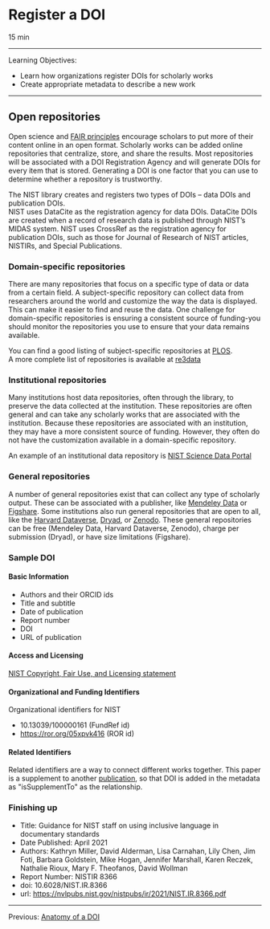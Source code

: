 # Register a DOI

15 min

---

Learning Objectives:

* Learn how organizations register DOIs for scholarly works 
* Create appropriate metadata to describe a new work

---

## Open repositories

Open science and [FAIR principles](https://www.force11.org/group/fairgroup/fairprinciples)
encourage scholars to put more of their content online in an open format.
Scholarly works can be added online repositories that centralize, store, and
share the results.  Most repositories will be associated with a DOI
Registration Agency and will generate DOIs for every item that is stored.
Generating a DOI is one factor that you can use to determine whether a
repository is trustworthy. 

The NIST library creates and registers two types of DOIs – data DOIs and publication DOIs.   
NIST uses DataCite as the registration agency for data DOIs. DataCite DOIs are created when a record of research data is published through NIST’s MIDAS system.  NIST uses CrossRef as the registration agency for publication DOIs, such as those for Journal of Research of NIST articles, NISTIRs, and Special Publications. 

### Domain-specific repositories

There are many repositories that focus on a specific type of data or data from
a certain field.   A subject-specific repository can collect data from
researchers around the world and customize the way the data is displayed.  This
can make it easier to find and reuse the data.  One challenge for
domain-specific repositories is ensuring a consistent source of funding-you
should monitor the repositories you use to ensure that your data remains
available.  

You can find a good listing of subject-specific repositories at
[PLOS](http://journals.plos.org/plosone/s/data-availability#loc-recommended-repositories).  
A more complete list of repositories is available at [re3data](http://www.re3data.org)

### Institutional repositories

Many institutions host data repositories, often through the library, to preserve the data collected at the
institution.  These repositories are often general and can take any scholarly
works that are associated with the institution.  Because these repositories are
associated with an institution, they may have a more consistent source of
funding.  However, they often do not have the customization available in a
domain-specific repository.

An example of an institutional data repository is
[NIST Science Data Portal](https://data.nist.gov)

### General repositories

A number of general repositories exist that can collect any type of scholarly
output.  These can be associated with a publisher, like 
[Mendeley Data](https://data.mendeley.com/) or
[Figshare](https://figshare.com/).  Some institutions also run general
repositories that are open to all, like the 
[Harvard Dataverse](https://dataverse.harvard.edu/), 
[Dryad](http://datadryad.org/), or
[Zenodo](https://www.zenodo.org/). These general repositories can be free 
(Mendeley Data, Harvard Dataverse, Zenodo), charge per submission (Dryad),
or have size limitations (Figshare). 


### Sample DOI 


#### Basic Information

- Authors and their ORCID ids
- Title and subtitle
- Date of publication
- Report number
- DOI
- URL of publication


#### Access and Licensing

[NIST Copyright, Fair Use, and Licensing statement](https://www.nist.gov/open/copyright-fair-use-and-licensing-statements-srd-data-software-and-technical-series-publications)

#### Organizational and Funding Identifiers

Organizational identifiers for NIST

- 10.13039/100000161 (FundRef id)
- https://ror.org/05xpvk416 (ROR id)

#### Related Identifiers

Related identifiers are a way to connect different works together.  This paper is a supplement to another [publication](https://doi.org/10.6028/NIST.IR.7854), 
so that DOI is added in the metadata as "isSupplementTo" as the relationship.



### Finishing up

- Title: Guidance for NIST staff on using inclusive language in documentary standards 
- Date Published: April 2021
- Authors: Kathryn Miller, David Alderman, Lisa Carnahan, Lily Chen, Jim Foti, Barbara Goldstein, Mike Hogan, Jennifer Marshall, Karen Reczek, Nathalie Rioux, Mary F. Theofanos, David Wollman
- Report Number: NISTIR 8366
- doi: 10.6028/NIST.IR.8366
- url: https://nvlpubs.nist.gov/nistpubs/ir/2021/NIST.IR.8366.pdf

---

Previous: [Anatomy of a DOI](00-intro-dois.html)    

